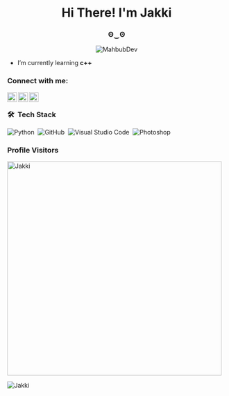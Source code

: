 <h1 align="center">Hi There! I'm Jakki</h1>
<h3 align="center">ʘ‿ʘ
</h3>
<p align="center"> <img src="dev-working.gif" alt="MahbubDev"/> </p>

- I’m currently learning **c++**

### Connect with me:

[<img align="left" alt="Jakki | YouTube" width="22px" src="https://cdn.jsdelivr.net/npm/simple-icons@v3/icons/youtube.svg" />][youtube]
[<img align="left" alt="jakkiofficial | Twitter" width="22px" src="https://cdn.jsdelivr.net/npm/simple-icons@v3/icons/twitter.svg" />][twitter]
[<img align="left" alt="its_jakkii | Instagram" width="22px" src="https://cdn.jsdelivr.net/npm/simple-icons@v3/icons/instagram.svg" />][instagram]

<br />

### 🛠 &nbsp;Tech Stack

![Python](https://img.shields.io/badge/-Python-05122A?style=flat&logo=python)&nbsp;
![GitHub](https://img.shields.io/badge/-GitHub-05122A?style=flat&logo=github)&nbsp;
![Visual Studio Code](https://img.shields.io/badge/-Visual%20Studio%20Code-05122A?style=flat&logo=visual-studio-code&logoColor=007ACC)&nbsp;
![Photoshop](https://img.shields.io/badge/-Photoshop-05122A?style=flat&logo=adobe-photoshop)&nbsp;
<br />
### Profile Visitors 

<p><img width="494" align="center" src="https://github-readme-stats.vercel.app/api/top-langs?username=ItsJakki&show_icons=true&locale=en&layout=compact" alt="Jakki" /></p>

<p><img align="center" src="https://github-readme-stats.vercel.app/api?username=ItsJakki&show_icons=true&locale=en" alt="Jakki" /></p>



[twitter]: https://twitter.com/jakkiofficial
[youtube]: https://youtube.com/@jakki_
[instagram]: https://instagram.com/its_jakkii
